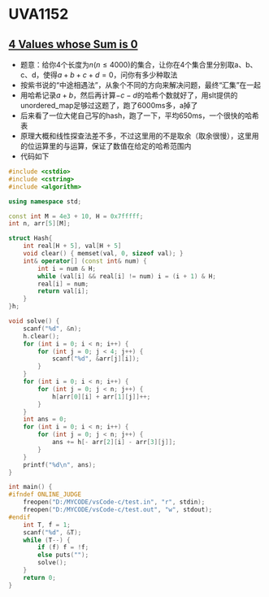 # UVA1152


## [4 Values whose Sum is 0](https://vjudge.net/problem/UVA-1152)

- 题意：给你4个长度为$n(n \le 4000)$的集合，让你在4个集合里分别取a、b、c、d，使得$a + b + c + d = 0$，问你有多少种取法
- 按紫书说的“中途相遇法”，从象个不同的方向来解决问题，最终“汇集”在一起
- 用哈希记录$a + b$，然后再计算$-c - d$的哈希个数就好了，用slt提供的unordered_map足够过这题了，跑了6000ms多，a掉了
- 后来看了一位大佬自己写的hash，跑了一下，平均650ms，一个很快的哈希表
- 原理大概和线性探查法差不多，不过这里用的不是取余（取余很慢），这里用的位运算里的与运算，保证了数值在给定的哈希范围内
- 代码如下

```c++
#include <cstdio>
#include <cstring>
#include <algorithm>

using namespace std;

const int M = 4e3 + 10, H = 0x7fffff;
int n, arr[5][M];

struct Hash{
    int real[H + 5], val[H + 5]
    void clear() { memset(val, 0, sizeof val); }
    int& operator[] (const int& num) {
        int i = num & H;
        while (val[i] && real[i] != num) i = (i + 1) & H;
        real[i] = num;
        return val[i];
    }
}h;

void solve() {
    scanf("%d", &n);
    h.clear();
    for (int i = 0; i < n; i++) {
        for (int j = 0; j < 4; j++) {
            scanf("%d", &arr[j][i]);
        }
    }
    for (int i = 0; i < n; i++) {
        for (int j = 0; j < n; j++) {
            h[arr[0][i] + arr[1][j]]++;
        }
    }
    int ans = 0;
    for (int i = 0; i < n; i++) {
        for (int j = 0; j < n; j++) {
            ans += h[- arr[2][i] - arr[3][j]];
        }
    }
    printf("%d\n", ans);
}

int main() {
#ifndef ONLINE_JUDGE
    freopen("D:/MYCODE/vsCode-c/test.in", "r", stdin);
    freopen("D:/MYCODE/vsCode-c/test.out", "w", stdout);
#endif
    int T, f = 1;
    scanf("%d", &T);
    while (T--) {
        if (f) f = !f;
        else puts("");
        solve();
    }
    return 0;
}
```

